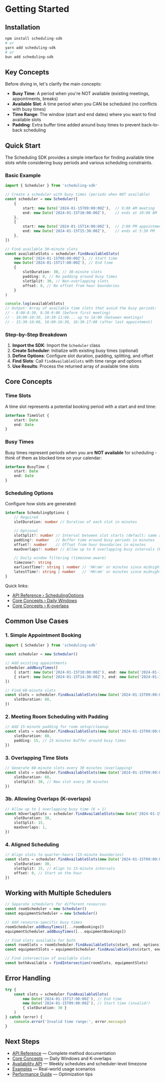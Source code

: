 # Getting Started

## Installation

```bash
npm install scheduling-sdk
# or
yarn add scheduling-sdk
# or
bun add scheduling-sdk
```

## Key Concepts

Before diving in, let's clarify the main concepts:

- **Busy Time**: A period when you're NOT available (existing meetings, appointments, breaks)
- **Available Slot**: A time period when you CAN be scheduled (no conflicts with busy times)
- **Time Range**: The window (start and end dates) where you want to find available slots
- **Padding**: Extra buffer time added around busy times to prevent back-to-back scheduling

## Quick Start

The Scheduling SDK provides a simple interface for finding available time slots while considering busy periods and various scheduling constraints.

### Basic Example

```typescript
import { Scheduler } from 'scheduling-sdk'

// Create a scheduler with busy times (periods when NOT available)
const scheduler = new Scheduler([
    {
        start: new Date('2024-01-15T09:00:00Z'),  // 9:00 AM meeting
        end: new Date('2024-01-15T10:00:00Z'),    // ends at 10:00 AM
    },
    {
        start: new Date('2024-01-15T14:00:00Z'),  // 2:00 PM appointment
        end: new Date('2024-01-15T15:30:00Z'),    // ends at 3:30 PM
    },
])

// Find available 30-minute slots
const availableSlots = scheduler.findAvailableSlots(
    new Date('2024-01-15T08:00:00Z'), // Start time
    new Date('2024-01-15T17:00:00Z'), // End time
    {
        slotDuration: 30, // 30-minute slots
        padding: 0, // No padding around busy times
        slotSplit: 30, // Non-overlapping slots
        offset: 0, // No offset from hour boundaries
    }
)

console.log(availableSlots)
// Output: Array of available time slots that avoid the busy periods:
// - 8:00-8:30, 8:30-9:00 (before first meeting)
// - 10:00-10:30, 10:30-11:00... up to 14:00 (between meetings)
// - 15:30-16:00, 16:00-16:30, 16:30-17:00 (after last appointment)
```

### Step-by-Step Breakdown

1. **Import the SDK**: Import the `Scheduler` class
2. **Create Scheduler**: Initialize with existing busy times (optional)
3. **Define Options**: Configure slot duration, padding, splitting, and offset
4. **Find Slots**: Call `findAvailableSlots` with time range and options
5. **Use Results**: Process the returned array of available time slots

## Core Concepts

### Time Slots

A time slot represents a potential booking period with a start and end time:

```typescript
interface TimeSlot {
    start: Date
    end: Date
}
```

### Busy Times

Busy times represent periods when you are **NOT available** for scheduling - think of them as blocked time on your calendar:

```typescript
interface BusyTime {
    start: Date
    end: Date
}
```

### Scheduling Options

Configure how slots are generated:

```typescript
interface SchedulingOptions {
    // Required
    slotDuration: number // Duration of each slot in minutes

    // Optional
    slotSplit?: number // Interval between slot starts (default: same as duration)
    padding?: number   // Buffer time around busy periods in minutes
    offset?: number    // Offset from hour boundaries in minutes
    maxOverlaps?: number // Allow up to K overlapping busy intervals (K-overlaps)

    // Daily window filtering (timezone-aware)
    timezone?: string
    earliestTime?: string | number // 'HH:mm' or minutes since midnight
    latestTime?: string | number   // 'HH:mm' or minutes since midnight; supports '24:00' or 1440
}
```

Quick links:

- [API Reference › SchedulingOptions](api-reference.md#schedulingoptions)
- [Core Concepts › Daily Windows](core-concepts.md#daily-windows)
- [Core Concepts › K-overlaps](core-concepts.md#k-overlaps)

## Common Use Cases

### 1. Simple Appointment Booking

```typescript
import { Scheduler } from 'scheduling-sdk'

const scheduler = new Scheduler()

// Add existing appointments
scheduler.addBusyTimes([
    { start: new Date('2024-01-15T10:00:00Z'), end: new Date('2024-01-15T11:00:00Z') },
    { start: new Date('2024-01-15T14:30:00Z'), end: new Date('2024-01-15T15:30:00Z') },
])

// Find 60-minute slots
const slots = scheduler.findAvailableSlots(new Date('2024-01-15T09:00:00Z'), new Date('2024-01-15T17:00:00Z'), {
    slotDuration: 60,
})
```

### 2. Meeting Room Scheduling with Padding

```typescript
// Add 15-minute padding for room setup/cleanup
const slots = scheduler.findAvailableSlots(new Date('2024-01-15T09:00:00Z'), new Date('2024-01-15T17:00:00Z'), {
    slotDuration: 60,
    padding: 15, // 15 minutes buffer around busy times
})
```

### 3. Overlapping Time Slots

```typescript
// Generate 60-minute slots every 30 minutes (overlapping)
const slots = scheduler.findAvailableSlots(new Date('2024-01-15T09:00:00Z'), new Date('2024-01-15T17:00:00Z'), {
    slotDuration: 60,
    slotSplit: 30, // New slot every 30 minutes
})
```

### 3b. Allowing Overlaps (K-overlaps)

```typescript
// Allow up to 1 overlapping busy time (K = 1)
const kOverlapSlots = scheduler.findAvailableSlots(new Date('2024-01-15T09:00:00Z'), new Date('2024-01-15T17:00:00Z'), {
    slotDuration: 30,
    slotSplit: 15,
    maxOverlaps: 1,
})
```

### 4. Aligned Scheduling

```typescript
// Align slots to quarter-hours (15-minute boundaries)
const slots = scheduler.findAvailableSlots(new Date('2024-01-15T09:00:00Z'), new Date('2024-01-15T17:00:00Z'), {
    slotDuration: 30,
    slotSplit: 15, // Align to 15-minute intervals
    offset: 0, // Start on the hour
})
```

## Working with Multiple Schedulers

```typescript
// Separate schedulers for different resources
const roomScheduler = new Scheduler()
const equipmentScheduler = new Scheduler()

// Add resource-specific busy times
roomScheduler.addBusyTimes([...roomBookings])
equipmentScheduler.addBusyTimes([...equipmentBookings])

// Find slots available for both
const roomSlots = roomScheduler.findAvailableSlots(start, end, options)
const equipmentSlots = equipmentScheduler.findAvailableSlots(start, end, options)

// Find intersection of available slots
const bothAvailable = findIntersection(roomSlots, equipmentSlots)
```

## Error Handling

```typescript
try {
    const slots = scheduler.findAvailableSlots(
        new Date('2024-01-15T17:00:00Z'), // End time
        new Date('2024-01-15T09:00:00Z'), // Start time (invalid!)
        { slotDuration: 30 }
    )
} catch (error) {
    console.error('Invalid time range:', error.message)
}
```

## Next Steps

- [API Reference](api-reference.md) — Complete method documentation
- [Core Concepts](core-concepts.md) — Daily Windows and K-overlaps
- [Availability API](availability-api.md) — Weekly schedules and scheduler-level timezone
- [Examples](examples.md) — Real-world usage scenarios
- [Performance Guide](performance.md) — Optimization tips
